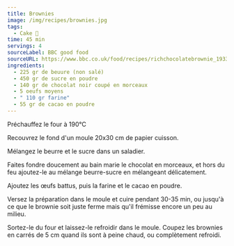 ```yaml
---
title: Brownies
image: /img/recipes/brownies.jpg
tags:
  - Cake 🍰
time: 45 min
servings: 4
sourceLabel: BBC good food
sourceURL: https://www.bbc.co.uk/food/recipes/richchocolatebrownie_1933/
ingredients:
  - 225 gr de beuure (non salé)
  - 450 gr de sucre en poudre
  - 140 gr de chocolat noir coupé en morceaux
  - 5 oeufs moyens
  - " 110 gr farine"
  - 55 gr de cacao en poudre
---
```

Préchauffez le four à 190°C

Recouvrez le fond d'un moule 20x30 cm de papier cuisson.

Mélangez le beurre et le sucre dans un saladier.

Faites fondre doucement au bain marie le chocolat en morceaux, et hors du feu ajoutez-le au mélange beurre-sucre en mélangeant délicatement.

Ajoutez les œufs battus, puis la farine et le cacao en poudre.

Versez la préparation dans le moule et cuire pendant 30-35 min, ou jusqu'à ce que le brownie soit juste ferme mais qu'il frémisse encore un peu au milieu.

Sortez-le du four et laissez-le refroidir dans le moule. Coupez les brownies en carrés de 5 cm quand ils sont à peine chaud, ou complètement refroidi.